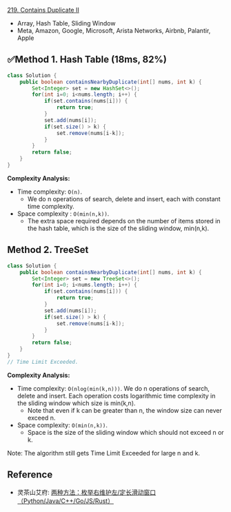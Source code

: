 [219. Contains Duplicate II](https://leetcode.com/problems/contains-duplicate-ii/)

* Array, Hash Table, Sliding Window
* Meta, Amazon, Google, Microsoft, Arista Networks, Airbnb, Palantir, Apple


## ✅Method 1. Hash Table (18ms, 82%)
```java
class Solution {
    public boolean containsNearbyDuplicate(int[] nums, int k) {
        Set<Integer> set = new HashSet<>();
        for(int i=0; i<nums.length; i++) {
            if(set.contains(nums[i])) {
                return true;
            }
            set.add(nums[i]);
            if(set.size() > k) {
                set.remove(nums[i-k]);
            }
        }
        return false;
    }
}
```
**Complexity Analysis:**
* Time complexity: `O(n)`.
    * We do n operations of search, delete and insert, each with constant time complexity.
* Space complexity : `O(min(n,k))`.
    * The extra space required depends on the number of items stored in the hash table, which is the size of the sliding window, min(n,k).


## Method 2. TreeSet
```java
class Solution {
    public boolean containsNearbyDuplicate(int[] nums, int k) {
        Set<Integer> set = new TreeSet<>();
        for(int i=0; i<nums.length; i++) {
            if(set.contains(nums[i])) {
                return true;
            }
            set.add(nums[i]);
            if(set.size() > k) {
                set.remove(nums[i-k]);
            }
        }
        return false;
    }
}
// Time Limit Exceeded.
```
**Complexity Analysis:**
* Time complexity: `O(nlog(min(k,n)))`. We do n operations of search, delete and insert. Each operation costs logarithmic time complexity in the sliding window which size is min(k,n). 
    * Note that even if k can be greater than n, the window size can never exceed n.
* Space complexity: `O(min(n,k))`.
    * Space is the size of the sliding window which should not exceed n or k.

Note: The algorithm still gets Time Limit Exceeded for large n and k.


## Reference
* 灵茶山艾府: [两种方法：枚举右维护左/定长滑动窗口（Python/Java/C++/Go/JS/Rust）](https://leetcode.cn/problems/contains-duplicate-ii/solutions/3041742/liang-chong-fang-fa-mei-ju-you-wei-hu-zu-kwjf/)